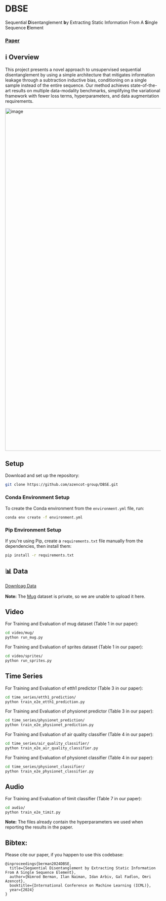 # DBSE
Sequential **D**isentanglement **b**y Extracting Static Information From A **S**ingle Sequence **E**lement

### [Paper](https://arxiv.org/pdf/2406.18131)

## ℹ️ Overview
This project presents a novel approach to unsupervised sequential disentanglement by using a simple architecture that mitigates information leakage through a subtraction inductive bias, conditioning on a single sample instead of the entire sequence. Our method achieves state-of-the-art results on multiple data-modality benchmarks, simplifying the variational framework with fewer loss terms, hyperparameters, and data augmentation requirements.

<img width="1105" alt="image" src="https://github.com/user-attachments/assets/e4133951-1767-4de2-bea2-7ddeb78720d7">

## Setup
Download and set up the repository:
```bash
git clone https://github.com/azencot-group/DBSE.git
```

### Conda Environment Setup
To create the Conda environment from the `environment.yml` file, run:
```bash
conda env create -f environment.yml
```

### Pip Environment Setup
If you're using Pip, create a `requirements.txt` file manually from the dependencies, then install them:
```bash
pip install -r requirements.txt
```

## 📊 Data
[Downloag Data](https://drive.google.com/drive/folders/1bzECwhWXtCrgwOHBzcIlCMVYLr6OGi56?usp=sharing)<br><br>
<b>Note:</b> The [Mug](https://www.researchgate.net/publication/224187946_The_MUG_facial_expression_database) dataset is private, so we are unable to upload it here.

## Video

For Training and Evaluation of mug dataset (Table 1 in our paper):
```bash
cd video/mug/
python run_mug.py
```

For Training and Evaluation of sprites dataset (Table 1 in our paper):
```bash
cd video/sprites/
python run_sprites.py
```

## Time Series

For Training and Evaluation of etth1 predictor (Table 3 in our paper):
```bash
cd time_series/etth1_prediction/
python train_e2e_etth1_prediction.py
```

For Training and Evaluation of physionet predictor (Table 3 in our paper):
```bash
cd time_series/physionet_prediction/
python train_e2e_physionet_prediction.py
```

For Training and Evaluation of air quality classifier (Table 4 in our paper):
```bash
cd time_series/air_quality_classifier/
python train_e2e_air_quality_classifier.py
```

For Training and Evaluation of physionet classifier (Table 4 in our paper):
```bash
cd time_series/physionet_classifier/
python train_e2e_physionet_classifier.py
```
## Audio

For Training and Evaluation of timit classifier (Table 7 in our paper):
```bash
cd audio/
python train_e2e_timit.py
```

<b>Note:</b> The files already contain the hyperparameters we used when reporting the results in the paper.


## Bibtex:
Please cite our paper, if you happen to use this codebase:

```
@inproceedings{berman2024DBSE,
  title={Sequential Disentanglement by Extracting Static Information From A Single Sequence Element},
  author={Nimrod Berman, Ilan Naiman, Idan Arbiv, Gal Fadlon, Omri Azencot},
  booktitle={International Conference on Machine Learning (ICML)},
  year={2024}
}
```
